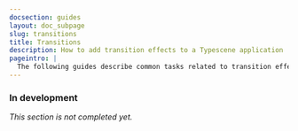 ```yaml
---
docsection: guides
layout: doc_subpage
slug: transitions
title: Transitions
description: How to add transition effects to a Typescene application
pageintro: |
  The following guides describe common tasks related to transition effects.
---
```


### In development

_This section is not completed yet._
